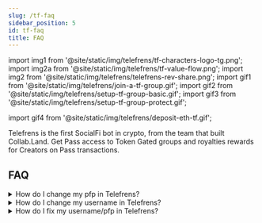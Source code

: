 ```yaml
---
slug: /tf-faq
sidebar_position: 5
id: tf-faq
title: FAQ
---
```


import img1 from '@site/static/img/telefrens/tf-characters-logo-tg.png';
import img2a from '@site/static/img/telefrens/tf-value-flow.png';
import img2 from '@site/static/img/telefrens/telefrens-rev-share.png';
import gif1 from '@site/static/img/telefrens/join-a-tf-group.gif';
import gif2 from '@site/static/img/telefrens/setup-tf-group-basic.gif';
import gif3 from '@site/static/img/telefrens/setup-tf-group-protect.gif';

import gif4 from '@site/static/img/telefrens/deposit-eth-tf.gif';

Telefrens is the first SocialFi bot in crypto, from the team that built Collab.Land. Get Pass access to Token Gated groups and royalties rewards for Creators on Pass transactions.

## FAQ

<details> <summary> How do I change my pfp in Telefrens? </summary>

Change your pfp in Telegram and Telefrens will change your pfp within 24 hours.

</details>

<details> <summary> How do I change my username in Telefrens? </summary>

Change your username in Telegram and Telefrens will change your pfp within 24 hours.

</details>

<!--<details> <summary> How long does it take to kick out someone who sold their Telefrens Pass? </summary>

???

</details>-->

<details> <summary> How do I fix my username/pfp in Telefrens? </summary>

Telefrens pulls names + pfps from Telegram so you may need to adjust your Telegram privacy settings.

For pfps: Settings > Privacy and Security > Profile Photos, set to `Everybody`

For usernames: Settings > Privacy and Security > Bio, set to `Everybody`

</details>